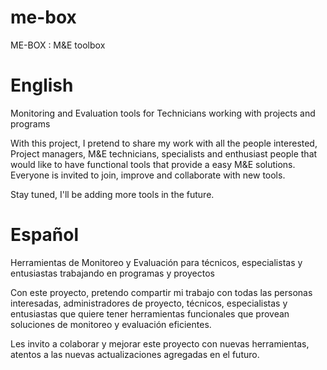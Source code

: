 # me-box
ME-BOX : M&E toolbox



English
=
Monitoring and Evaluation tools for Technicians working with projects and programs

With this project, I pretend to share my work with all the people interested, Project managers, M&E technicians, specialists and enthusiast people that would like to have functional tools that provide a easy M&E solutions.
Everyone is invited to join, improve and collaborate with new tools.

Stay tuned, I'll be adding more tools in the future.



Español
=
Herramientas de Monitoreo y Evaluación para técnicos, especialistas y entusiastas trabajando en programas y proyectos

Con este proyecto, pretendo compartir mi trabajo con todas las personas interesadas, administradores de proyecto, técnicos, especialistas y entusiastas que quiere tener herramientas funcionales que provean soluciones de monitoreo y evaluación eficientes.

Les invito a colaborar y mejorar este proyecto con nuevas herramientas, atentos a las nuevas actualizaciones agregadas en el futuro.

